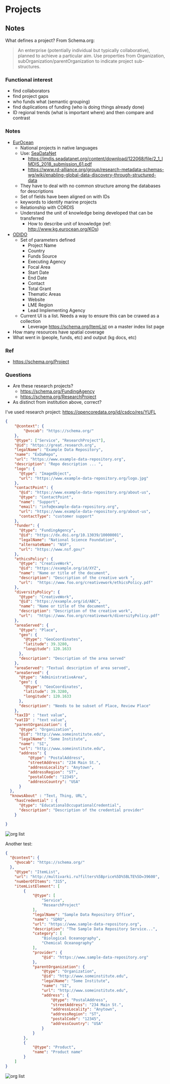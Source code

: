 # Projects

## Notes

What defines a project?  From Schema.org:

> An enterprise (potentially individual but typically
> collaborative), planned to achieve a particular aim. Use properties from
> Organization, subOrganization/parentOrganization to indicate project sub-structures.

### Functional interest

* find collaborators
* find project gaps
* who funds what (semantic grouping)
* find duplications of funding (who is doing things already done)
* ID regional trends (what is important where) and then compare and contrast

### Notes

* [EurOcean](http://www.kg.eurocean.org/)
  * National projects in native languages
  * Use: [SeaDataNet](https://www.seadatanet.org/Metadata)
    * https://imdis.seadatanet.org/content/download/122068/file/2_1_IMDIS_2018_submission_61.pdf
    * https://www.rd-alliance.org/group/research-metadata-schemas-wg/wiki/enabling-global-data-discovery-through-structured-data
  * They have to deal with no common structure among the databases for descriptions
  * Set of fields have been aligned on with IDs
  * keywords to identify marine projects
  * Relationship with CORDIS
  * Understand the unit of knowledge being developed that can be transferred
    * How to describe unit of knowledge (ref: http://www.kg.eurocean.org/KOs)
* [ODIDO](http://www.ioc-africa.org/projects)
  * Set of parameters defined
    * Project Name
    * Country
    * Funds Source
    * Executing Agency
    * Focal Area
    * Start Date
    * End Date
    * Contact
    * Total Grant
    * Thematic Areas
    * Website
    * LME Region
    * Lead Implementing Agency
  * Current UI is a list.  Needs a way to ensure this can be crawed as a collection
    * Leverage https://schema.org/ItemList on a master index list page
* How many resources have spatial coverage
* What went in (people, funds, etc) and output (kg docs, etc)

### Ref

* https://schema.org/Project
  
### Questions

* Are these research projects?
  * https://schema.org/FundingAgency
  * https://schema.org/ResearchProject
* As distinct from institution above, correct?

I've used research project:  https://opencoredata.org/id/csdco/res/YUFL


<!-- embedme ./graphs/sosproj.json -->

```json
{
    "@context": {
        "@vocab": "https://schema.org/"
    },
    "@type": ["Service", "ResearchProject"],
    "@id": "https://great.research.org",
    "legalName": "Example Data Repository",
    "name": "ExDaRepo",
    "url": "https://www.example-data-repository.org",
    "description": "Repo description ... ",
    "logo": {
      "@type": "ImageObject",
      "url": "https://www.example-data-repository.org/logo.jpg"
    },
    "contactPoint": {
      "@id": "https://www.example-data-repository.org/about-us",
      "@type": "ContactPoint",
      "name": "Support",
      "email": "info@example-data-repository.org",
      "url": "https://www.example-data-repository.org/about-us",
      "contactType": "customer support"
    },
    "funder": {
      "@type": "FundingAgency",
      "@id": "https://dx.doi.org/10.13039/10000001",
      "legalName": "National Science Foundation",
      "alternateName": "NSF",
      "url": "https://www.nsf.gov/"
    },
    "ethicsPolicy": {
      "@type": "CreativeWork",
      "@id": "https://example.org/id/XYZ",
      "name": "Name or title of the document",
      "description": "Description of the creative work ",
      "url":  "https://www.foo.org/creativework/ethicsPolicy.pdf"
    },
    "diversityPolicy": {
      "@type": "CreativeWork",
      "@id": "https://example.org/id/ABC",
      "name": "Name or title of the document",
      "description": "Description of the creative work",
      "url":  "https://www.foo.org/creativework/diversityPolicy.pdf"
    },
    "areaServed": {
      "@type": "Place",
      "geo": {
        "@type": "GeoCoordinates",
        "latitude": 39.3280,
        "longitude": 120.1633
      },
      "description": "Description of the area served"
    },
    "areaServed": "Textual description of area served",
    "areaServed": {
      "@type": "AdministrativeArea",
      "geo": {
        "@type": "GeoCoordinates",
        "latitude": 39.3280,
        "longitude": 120.1633
      },
      "description": "Needs to be subset of Place, Review Place"
    }, 
    "taxID" : "text value",
    "vatID" : "text value",
    "parentOrganization": {
      "@type": "Organization",
      "@id": "http://www.someinstitute.edu",
      "legalName": "Some Institute",
      "name": "SI",
      "url": "http://www.someinstitute.edu",
      "address": {
          "@type": "PostalAddress",
          "streetAddress": "234 Main St.",
          "addressLocality": "Anytown",
          "addressRegion": "ST",
          "postalCode": "12345",
          "addressCountry": "USA"
      }
  },
  "knowsAbout" : "Text, Thing, URL",
    "hasCredential" : {
      "@type": "EducationalOccupationalCredential",
      "description": "Description of the credential provider"
    }

}
```

![org list](./graphs/sosproj.svg)

Another test:

<!-- embedme ./graphs/orglist.json -->

```json
{
  "@context": {
    "@vocab": "https://schema.org/"
  },
    "@type": "ItemList",
    "url": "http://multivarki.ru?filters%5Bprice%5D%5BLTE%5D=39600",
    "numberOfItems": "315",
    "itemListElement": [
        {
            "@type": [
                "Service",
                "ResearchProject"
            ],
            "legalName": "Sample Data Repository Office",
            "name": "SDRO",
            "url": "https://www.sample-data-repository.org",
            "description": "The Sample Data Repository Service...",
            "category": [
                "Biological Oceanography",
                "Chemical Oceanography"
            ],
            "provider": {
                "@id": "https://www.sample-data-repository.org"
            },
            "parentOrganization": {
                "@type": "Organization",
                "@id": "http://www.someinstitute.edu",
                "legalName": "Some Institute",
                "name": "SI",
                "url": "http://www.someinstitute.edu",
                "address": {
                    "@type": "PostalAddress",
                    "streetAddress": "234 Main St.",
                    "addressLocality": "Anytown",
                    "addressRegion": "ST",
                    "postalCode": "12345",
                    "addressCountry": "USA"
                }
            }
        },
        {
            "@type": "Product",
            "name": "Product name"
        }
    ]
}

```

![org list](./graphs/orglist.svg)

